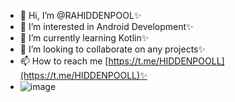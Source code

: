 - 👋 Hi, I’m @RAHIDDENPOOL✨
- 👀 I’m interested in Android Development✨
- 🌱 I’m currently learning Kotlin✨
- 💞️ I’m looking to collaborate on any projects✨
- 📫 How to reach me [https://t.me/HIDDENPOOLL](https://t.me/HIDDENPOOLL)✨
- ![image](https://user-images.githubusercontent.com/110696633/198851792-b2a1037d-3612-48be-8682-3ed9c1a7e3f0.png)


<!---
RAHIDDENPOOL/RAHIDDENPOOL is a ✨ special ✨ repository because its `README.md` (this file) appears on your GitHub profile.
You can click the Preview link to take a look at your changes.
--->
